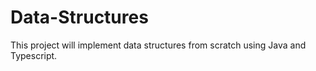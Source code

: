 # Data-Structures

This project will implement data structures from scratch using Java and Typescript.
